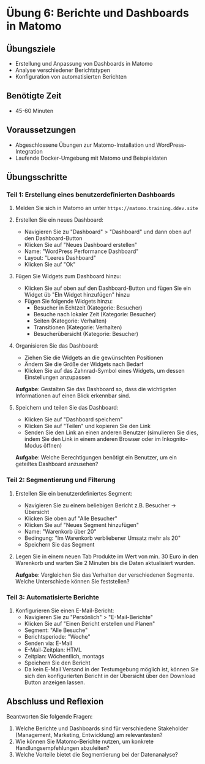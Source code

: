 # Übung 6: Berichte und Dashboards in Matomo

## Übungsziele
- Erstellung und Anpassung von Dashboards in Matomo
- Analyse verschiedener Berichtstypen
- Konfiguration von automatisierten Berichten

## Benötigte Zeit
- 45-60 Minuten

## Voraussetzungen
- Abgeschlossene Übungen zur Matomo-Installation und WordPress-Integration
- Laufende Docker-Umgebung mit Matomo und Beispieldaten

## Übungsschritte

### Teil 1: Erstellung eines benutzerdefinierten Dashboards

1. Melden Sie sich in Matomo an unter `https://matomo.training.ddev.site`

2. Erstellen Sie ein neues Dashboard:
   - Navigieren Sie zu "Dashboard" > "Dashboard" und dann oben auf den Dashboard-Button
   - Klicken Sie auf "Neues Dashboard erstellen"
   - Name: "WordPress Performance Dashboard"
   - Layout: "Leeres Dashboard"
   - Klicken Sie auf "Ok"

3. Fügen Sie Widgets zum Dashboard hinzu:
   - Klicken Sie auf oben auf den Dashboard-Button und fügen Sie ein Widget üb "EIn Widget hinzufügen" hinzu
   - Fügen Sie folgende Widgets hinzu:
     - Besucher in Echtzeit (Kategorie: Besucher)
     - Besuche nach lokaler Zeit (Kategorie: Besucher)
     - Seiten (Kategorie: Verhalten)
     - Transitionen (Kategorie: Verhalten)
     - Besucherübersicht (Kategorie: Besucher)

4. Organisieren Sie das Dashboard:
   - Ziehen Sie die Widgets an die gewünschten Positionen
   - Ändern Sie die Größe der Widgets nach Bedarf
   - Klicken Sie auf das Zahnrad-Symbol eines Widgets, um dessen Einstellungen anzupassen
   
   **Aufgabe**: Gestalten Sie das Dashboard so, dass die wichtigsten Informationen auf einen Blick erkennbar sind.

5. Speichern und teilen Sie das Dashboard:
   - Klicken Sie auf "Dashboard speichern"
   - Klicken Sie auf "Teilen" und kopieren Sie den Link
   - Senden Sie den Link an einen anderen Benutzer (simulieren Sie dies, indem Sie den Link in einem anderen Browser oder im Inkognito-Modus öffnen)
   
   **Aufgabe**: Welche Berechtigungen benötigt ein Benutzer, um ein geteiltes Dashboard anzusehen?

### Teil 2: Segmentierung und Filterung

1. Erstellen Sie ein benutzerdefiniertes Segment:
   - Navigieren Sie zu einem beliebigen Bericht z.B. Besucher -> Übersicht
   - Klicken Sie oben auf "Alle Besucher"
   - Klicken Sie auf "Neues Segment hinzufügen"
   - Name: "Warenkorb über 20"
   - Bedingung: "Im Warenkorb verbliebener Umsatz mehr als 20"
   - Speichern Sie das Segment

2. Legen Sie in einem neuen Tab Produkte im Wert von min. 30 Euro in den Warenkorb und warten Sie 2 Minuten bis die Daten aktualisiert wurden. 

   **Aufgabe**: Vergleichen Sie das Verhalten der verschiedenen Segmente. Welche Unterschiede können Sie feststellen?

### Teil 3: Automatisierte Berichte

1. Konfigurieren Sie einen E-Mail-Bericht:
   - Navigieren Sie zu "Persönlich" > "E-Mail-Berichte"
   - Klicken Sie auf "Einen Bericht erstellen und Planen"
   - Segment: "Alle Besuche"
   - Berichtsperiode: "Woche"
   - Senden via: E-Mail
   - E-Mail-Zeitplan: HTML
   - Zeitplan: Wöchentlich, montags
   - Speichern Sie den Bericht
   - Da kein E-Mail Versand in der Testumgebung möglich ist, können Sie sich den konfigurierten Bericht in der Übersicht über den Download Button anzeigen lassen.

## Abschluss und Reflexion

Beantworten Sie folgende Fragen:

1. Welche Berichte und Dashboards sind für verschiedene Stakeholder (Management, Marketing, Entwicklung) am relevantesten?
2. Wie können Sie Matomo-Berichte nutzen, um konkrete Handlungsempfehlungen abzuleiten?
3. Welche Vorteile bietet die Segmentierung bei der Datenanalyse?
